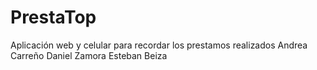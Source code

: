 # PrestaTop
Aplicación web y celular para recordar los prestamos realizados
Andrea Carreño
Daniel Zamora
Esteban Beiza
